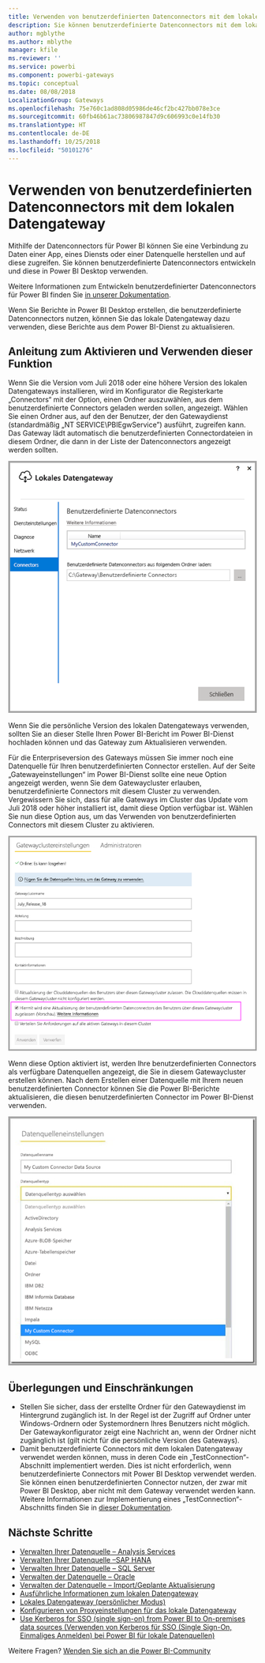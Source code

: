 ```yaml
---
title: Verwenden von benutzerdefinierten Datenconnectors mit dem lokalen Datengateway
description: Sie können benutzerdefinierte Datenconnectors mit dem lokalen Datengateway verwenden.
author: mgblythe
ms.author: mblythe
manager: kfile
ms.reviewer: ''
ms.service: powerbi
ms.component: powerbi-gateways
ms.topic: conceptual
ms.date: 08/08/2018
LocalizationGroup: Gateways
ms.openlocfilehash: 75e760c1ad808d05986de46cf2bc427bb078e3ce
ms.sourcegitcommit: 60fb46b61ac73806987847d9c606993c0e14fb30
ms.translationtype: HT
ms.contentlocale: de-DE
ms.lasthandoff: 10/25/2018
ms.locfileid: "50101276"
---
```

# <a name="use-custom-data-connectors-with-the-on-premises-data-gateway"></a>Verwenden von benutzerdefinierten Datenconnectors mit dem lokalen Datengateway

Mithilfe der Datenconnectors für Power BI können Sie eine Verbindung zu Daten einer App, eines Diensts oder einer Datenquelle herstellen und auf diese zugreifen. Sie können benutzerdefinierte Datenconnectors entwickeln und diese in Power BI Desktop verwenden.

Weitere Informationen zum Entwickeln benutzerdefinierter Datenconnectors für Power BI finden Sie [in unserer Dokumentation](http://aka.ms/dataconnectors).

Wenn Sie Berichte in Power BI Desktop erstellen, die benutzerdefinierte Datenconnectors nutzen, können Sie das lokale Datengateway dazu verwenden, diese Berichte aus dem Power BI-Dienst zu aktualisieren.

## <a name="here-is-a-guide-on-how-to-enable-and-use-this-capability"></a>Anleitung zum Aktivieren und Verwenden dieser Funktion

Wenn Sie die Version vom Juli 2018 oder eine höhere Version des lokalen Datengateways installieren, wird im Konfigurator die Registerkarte „Connectors“ mit der Option, einen Ordner auszuwählen, aus dem benutzerdefinierte Connectors geladen werden sollen, angezeigt. Wählen Sie einen Ordner aus, auf den der Benutzer, der den Gatewaydienst (standardmäßig „NT SERVICE\PBIEgwService”) ausführt, zugreifen kann. Das Gateway lädt automatisch die benutzerdefinierten Connectordateien in diesem Ordner, die dann in der Liste der Datenconnectors angezeigt werden sollten.

![Benutzerdefinierter Connector 1](media/service-gateway-custom-connectors/gateway-onprem-customconnector1.png)

Wenn Sie die persönliche Version des lokalen Datengateways verwenden, sollten Sie an dieser Stelle Ihren Power BI-Bericht im Power BI-Dienst hochladen können und das Gateway zum Aktualisieren verwenden.

Für die Enterpriseversion des Gateways müssen Sie immer noch eine Datenquelle für Ihren benutzerdefinierten Connector erstellen. Auf der Seite „Gatewayeinstellungen“ im Power BI-Dienst sollte eine neue Option angezeigt werden, wenn Sie dem Gatewaycluster erlauben, benutzerdefinierte Connectors mit diesem Cluster zu verwenden. Vergewissern Sie sich, dass für alle Gateways im Cluster das Update vom Juli 2018 oder höher installiert ist, damit diese Option verfügbar ist. Wählen Sie nun diese Option aus, um das Verwenden von benutzerdefinierten Connectors mit diesem Cluster zu aktivieren.

![Benutzerdefinierter Connector 2](media/service-gateway-custom-connectors/gateway-onprem-customconnector2.png)

Wenn diese Option aktiviert ist, werden Ihre benutzerdefinierten Connectors als verfügbare Datenquellen angezeigt, die Sie in diesem Gatewaycluster erstellen können. Nach dem Erstellen einer Datenquelle mit Ihrem neuen benutzerdefinierten Connector können Sie die Power BI-Berichte aktualisieren, die diesen benutzerdefinierten Connector im Power BI-Dienst verwenden.

![Benutzerdefinierter Connector 3](media/service-gateway-custom-connectors/gateway-onprem-customconnector3.png)

## <a name="considerations-and-limitations"></a>Überlegungen und Einschränkungen

* Stellen Sie sicher, dass der erstellte Ordner für den Gatewaydienst im Hintergrund zugänglich ist. In der Regel ist der Zugriff auf Ordner unter Windows-Ordnern oder Systemordnern Ihres Benutzers nicht möglich. Der Gatewaykonfigurator zeigt eine Nachricht an, wenn der Ordner nicht zugänglich ist (gilt nicht für die persönliche Version des Gateways).
* Damit benutzerdefinierte Connectors mit dem lokalen Datengateway verwendet werden können, muss in deren Code ein „TestConnection“-Abschnitt implementiert werden. Dies ist nicht erforderlich, wenn benutzerdefinierte Connectors mit Power BI Desktop verwendet werden. Sie können einen benutzerdefinierten Connector nutzen, der zwar mit Power BI Desktop, aber nicht mit dem Gateway verwendet werden kann. Weitere Informationen zur Implementierung eines „TestConnection“-Abschnitts finden Sie in [dieser Dokumentation](https://github.com/Microsoft/DataConnectors/blob/master/docs/m-extensions.md#implementing-testconnection-for-gateway-support).

## <a name="next-steps"></a>Nächste Schritte

* [Verwalten Ihrer Datenquelle – Analysis Services](service-gateway-enterprise-manage-ssas.md)  
* [Verwalten Ihrer Datenquelle –SAP HANA](service-gateway-enterprise-manage-sap.md)  
* [Verwalten Ihrer Datenquelle – SQL Server](service-gateway-enterprise-manage-sql.md)  
* [Verwalten der Datenquelle – Oracle](service-gateway-onprem-manage-oracle.md)  
* [Verwalten der Datenquelle – Import/Geplante Aktualisierung](service-gateway-enterprise-manage-scheduled-refresh.md)  
* [Ausführliche Informationen zum lokalen Datengateway](service-gateway-onprem-indepth.md)  
* [Lokales Datengateway (persönlicher Modus)](service-gateway-personal-mode.md)
* [Konfigurieren von Proxyeinstellungen für das lokale Datengateway](service-gateway-proxy.md)  
* [Use Kerberos for SSO (single sign-on) from Power BI to On-premises data sources (Verwenden von Kerberos für SSO (Single Sign-On, Einmaliges Anmelden) bei Power BI für lokale Datenquellen)](service-gateway-sso-kerberos.md)  

Weitere Fragen? [Wenden Sie sich an die Power BI-Community](http://community.powerbi.com/)
